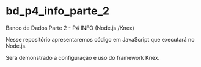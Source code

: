 # bd_p4_info_parte_2
Banco de Dados Parte 2 - P4 INFO (Node.js /Knex)

>
Nesse repositório apresentaremos código em JavaScript que executará no Node.js.
>
>
Será demonstrado a configuração e uso do framework Knex.
>
 
